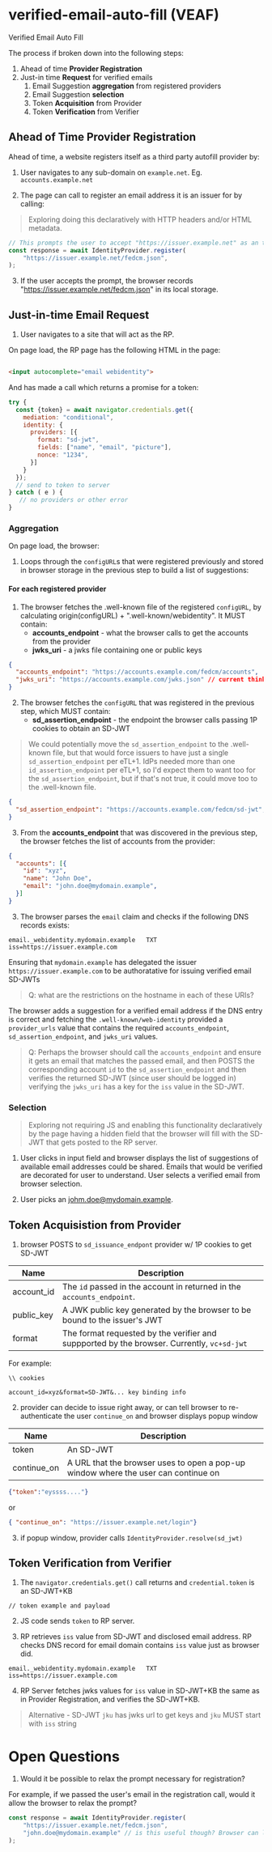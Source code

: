 # verified-email-auto-fill (VEAF)

Verified Email Auto Fill 

The process if broken down into the following steps:

1. Ahead of time **Provider Registration**
2. Just-in time **Request** for verified emails
    1. Email Suggestion **aggregation** from registered providers
    2. Email Suggestion **selection**
    3. Token **Acquisition** from Provider
    4. Token **Verification** from Verifier

## Ahead of Time Provider Registration

Ahead of time, a website registers itself as a third party autofill provider by:

1. User navigates to any sub-domain on `example.net`. Eg. `accounts.example.net`

2. The page can call to register an email address it is an issuer for by calling:

> Exploring doing this declaratively with HTTP headers and/or HTML metadata.

```javascript
// This prompts the user to accept "https://issuer.example.net" as an third party autofill provider.
const response = await IdentityProvider.register(
    "https://issuer.example.net/fedcm.json",
);
```

3. If the user accepts the prompt, the browser records "https://issuer.example.net/fedcm.json" in its local storage.

## Just-in-time Email Request

1. User navigates to a site that will act as the RP.

On page load, the RP page has the following HTML in the page:

```html

<input autocomplete="email webidentity">

```

And has made a call which returns a promise for a token:

```js
try {
  const {token} = await navigator.credentials.get({
    mediation: "conditional",
    identity: {
      providers: [{
        format: "sd-jwt",
        fields: ["name", "email", "picture"],
        nonce: "1234",
      }]
    }
  });
  // send to token to server
} catch ( e ) {
   // no providers or other error
}
```

### Aggregation

On page load, the browser:

1. Loops through the `configURL`s that were registered previously and stored in browser storage in the previous step to build a list of suggestions:

#### For each registered provider

1. The browser fetches the .well-known file of the registered `configURL`, by calculating origin(configURL) + ".well-known/webidentity". It MUST contain:
    - **accounts_endpoint** - what the browser calls to get the accounts from the provider
    - **jwks_uri** - a jwks file containing one or public keys

```json 
{
  "accounts_endpoint": "https://accounts.example.com/fedcm/accounts",
  "jwks_uri": "https://accounts.example.com/jwks.json" // current thinking is this is the `jku` in ID Token
} 
```

2. The browser fetches the `configURL` that was registered in the previous step, which MUST contain:
    - **sd_assertion_endpoint** - the endpoint the browser calls passing 1P cookies to obtain an SD-JWT

> We could potentially move the `sd_assertion_endpoint` to the .well-known file, but that would force issuers to have just a single `sd_assertion_endpoint` per eTL+1. IdPs needed more than one `id_assertion_endpoint` per eTL+1, so I'd expect them to want too for the `sd_assertion_endpoint`, but if that's not true, it could move too to the .well-known file.

```json 
{
  "sd_assertion_endpoint": "https://accounts.example.com/fedcm/sd-jwt",
} 
```

3. From the **accounts_endpoint** that was discovered in the previous step, the browser fetches the list of accounts from the provider:

```json
{
  "accounts": [{
    "id": "xyz",
    "name": "John Doe",
    "email": "john.doe@mydomain.example",
  }]
}
```

3. The browser parses the `email` claim and checks if the following DNS records exists:

```
email._webidentity.mydomain.example   TXT   iss=https://issuer.example.com
```

Ensuring that `mydomain.example` has delegated the issuer `https://issuer.example.com` to be authoratative for issuing verified email SD-JWTs 

>Q: what are the restrictions on the hostname in each of these URIs? 

The browser adds a suggestion for a verified email address if the DNS entry is correct and fetching the `.well-known/web-identity` provided a `provider_urls` value that contains the required `accounts_endpoint`, `sd_assertion_endpoint`, and `jwks_uri` values. 

> Q: Perhaps the browser should call the `accounts_endpoint` and ensure it gets an email that matches the passed email, and then POSTS the corresponding account `id` to the `sd_assertion_endpoint` and then verifies the returned SD-JWT (since user should be logged in) verifying the `jwks_uri` has a key for the `iss` value in the SD-JWT.

### Selection

> Exploring not requiring JS and enabling this functionality declaratively by the page having a hidden field that the browser will fill with the SD-JWT that gets posted to the RP server.

1. User clicks in input field and browser displays the list of suggestions of available email addresses could be shared. Emails that would be verified are decorated for user to understand. User selects a verified email from browser selection.

2. User picks an johm.doe@mydomain.example.

## Token Acquisistion from Provider

1. browser POSTS to `sd_issuance_endpont` provider w/ 1P cookies to get SD-JWT

| Name          | Description |
| ------------- | ------------------------------------------------------------------------------------------- |
| account_id    | The `id` passed in the account in returned in the `accounts_endpoint`.                      |
| public_key    | A JWK public key generated by the browser to be bound to the issuer's JWT                   |
| format        | The format requested by the verifier and suppported by the browser. Currently, `vc+sd-jwt`  |

For example:

```
\\ cookies

account_id=xyz&format=SD-JWT&... key binding info
```

2. provider can decide to issue right away, or can tell browser to re-authenticate the user `continue_on` and browser displays popup window 

| Name          | Description |
| ------------- | ------------------------------------------------------------------------------------------- |
| token         | An SD-JWT                                                                                   |
| continue_on   | A URL that the browser uses to open a pop-up window where the user can continue on          |

```json
{"token":"eyssss...."}
```

or

```json
{ "continue_on": "https://issuer.example.net/login"}
```

3. if popup window, provider calls `IdentityProvider.resolve(sd_jwt)`

## Token Verification from Verifier

1. The `navigator.credentials.get()` call returns and `credential.token` is an SD-JWT+KB

``` 
// token example and payload
```

2. JS code sends `token` to RP server. 


3. RP retrieves `iss` value from SD-JWT and disclosed email address. RP checks DNS record for email domain contains `iss` value just as browser did. 

```
email._webidentity.mydomain.example   TXT   iss=https://issuer.example.com
```

4. RP Server fetches jwks values for `iss` value in SD-JWT+KB the same as in Provider Registration, and verifies the SD-JWT+KB.

> Alternative - SD-JWT `jku` has jwks url to get keys and `jku` MUST start with `iss` string  


# Open Questions

1) Would it be possible to relax the prompt necessary for registration?

For example, if we passed the user's email in the registration call, would it allow the browser to relax the prompt?

```javascript
const response = await IdentityProvider.register(
    "https://issuer.example.net/fedcm.json",
    "john.doe@mydomain.example" // is this useful though? Browser can learn which emails by calling accounts_endpoint
);
```













